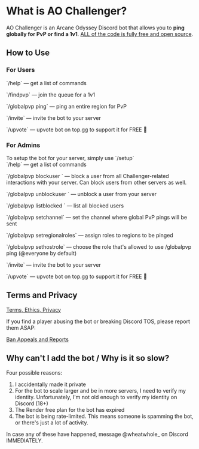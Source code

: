 # What is AO Challenger?

AO Challenger is an Arcane Odyssey Discord bot that allows you to **ping globally for PvP or find a 1v1**. [ALL of the code is fully free and open source](https://github.com/ciabidev/AO-Challenger).

## How to Use

### For Users

\`/help\` — get a list of commands

\`/findpvp\` — join the queue for a 1v1  

\`/globalpvp ping\` — ping an entire region for PvP

\`/invite\` — invite the bot to your server

\`/upvote\` — upvote bot on top.gg to support it for FREE 💖 

### For Admins

To setup the bot for your server, simply use \`/setup\`  
\`/help\` — get a list of commands 

\`/globalpvp blockuser \` — block a user from all Challenger-related interactions with your server. Can block users from other servers as well.

\`/globalpvp unblockuser \` — unblock a user from your server

\`/globalpvp listblocked \` — list all blocked users

\`/globalpvp setchannel\` — set the channel where global PvP pings will be sent  

\`/globalpvp setregionalroles\` — assign roles to regions to be pinged

\`/globalpvp sethostrole\` — choose the role that's allowed to use /globalpvp ping (@everyone by default)

\`/invite\` — invite the bot to your server

\`/upvote\` — upvote bot on top.gg to support it for FREE 💖

## Terms and Privacy

[Terms, Ethics, Privacy](https://github.com/ciabidev/AO-Challenger/blob/main/TERMS.md)

If you find a player abusing the bot or breaking Discord TOS, please report them ASAP:

[Ban Appeals and Reports](https://tally.so/forms/3X6yqV/share)

## Why can't I add the bot / Why is it so slow?

Four possible reasons:
1. I accidentally made it private  
2. For the bot to scale larger and be in more servers, I need to verify my identity. Unfortunately, I'm not old enough to verify my identity on Discord (18+)
3. The Render free plan for the bot has expired
4. The bot is being rate-limited. This means someone is spamming the bot, or there's just a lot of activity.

In case any of these have happened, message @wheatwhole_ on Discord IMMEDIATELY.
